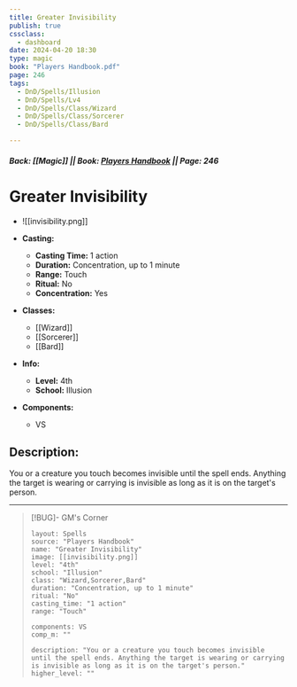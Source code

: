 ```yaml
---
title: Greater Invisibility
publish: true
cssclass:
  - dashboard
date: 2024-04-20 18:30
type: magic
book: "Players Handbook.pdf"
page: 246
tags:
  - DnD/Spells/Illusion
  - DnD/Spells/Lv4
  - DnD/Spells/Class/Wizard
  - DnD/Spells/Class/Sorcerer
  - DnD/Spells/Class/Bard

---
```


##### Back: [[Magic]] || Book: [Players Handbook](https://drive.google.com/drive/folders/1O5bhpYizcIT5xxAoLOuzCRht_PVS7VSG?usp=sharing) || Page: 246

# Greater Invisibility
- ![[invisibility.png]]
- **Casting:**
    - **Casting Time:** 1 action
    - **Duration:** Concentration, up to 1 minute
    - **Range:** Touch
    - **Ritual:** No
    - **Concentration:** Yes
- **Classes:**
    - [[Wizard]]
    - [[Sorcerer]]
    - [[Bard]]

- **Info:**
    - **Level:** 4th
    - **School:** Illusion
- **Components:**
    - VS


## Description:
You or a creature you touch becomes invisible until the spell ends. Anything the target is wearing or carrying is invisible as long as it is on the target's person.



---

> [!BUG]- GM's Corner
>
> ```statblock
> layout: Spells
> source: "Players Handbook"
> name: "Greater Invisibility"
> image: [[invisibility.png]]
> level: "4th"
> school: "Illusion"
> class: "Wizard,Sorcerer,Bard"
> duration: "Concentration, up to 1 minute"
> ritual: "No"
> casting_time: "1 action"
> range: "Touch"
>
> components: VS
> comp_m: ""
>
> description: "You or a creature you touch becomes invisible until the spell ends. Anything the target is wearing or carrying is invisible as long as it is on the target's person."
> higher_level: ""
> ```
